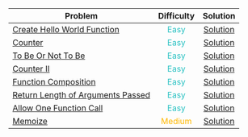 | Problem                                                                                                                                                 |                Difficulty                 |                      Solution                      |
| ------------------------------------------------------------------------------------------------------------------------------------------------------- | :---------------------------------------: | :------------------------------------------------: |
| [Create Hello World Function](https://leetcode.com/problems/create-hello-world-function/?envType=study-plan-v2&envId=30-days-of-javascript)             | <span style="color:#29C1C2"> Easy </span> |    [Solution](./create-hello-world-function.js)    |
| [Counter](https://leetcode.com/problems/counter/?envType=study-plan-v2&envId=30-days-of-javascript)                                                     | <span style="color:#29C1C2"> Easy </span> |              [Solution](./counter.js)              |
| [To Be Or Not To Be](https://leetcode.com/problems/to-be-or-not-to-be/?envType=study-plan-v2&envId=30-days-of-javascript)                               | <span style="color:#29C1C2"> Easy </span> |        [Solution](./to-be-or-not-to-be.js)         |
| [Counter II](https://leetcode.com/problems/counter-ii/?envType=study-plan-v2&envId=30-days-of-javascript)                                               | <span style="color:#29C1C2"> Easy </span> |            [Solution](./counter-II.js)             |
| [Function Composition ](https://leetcode.com/problems/function-composition/description/?envType=study-plan-v2&envId=30-days-of-javascript)              | <span style="color:#29C1C2"> Easy </span> |       [Solution](./function-composition.js)        |
| [Return Length of Arguments Passed](https://leetcode.com/problems/return-length-of-arguments-passed/?envType=study-plan-v2&envId=30-days-of-javascript) | <span style="color:#29C1C2"> Easy </span> | [Solution](./return-length-of-arguments-passed.js) |
| [Allow One Function Call ](https://leetcode.com/problems/allow-one-function-call/description/?envType=study-plan-v2&envId=30-days-of-javascript)        | <span style="color:#29C1C2"> Easy </span> |      [Solution](./allow-one-function-call.js)      |
| [ Memoize ](https://leetcode.com/problems/memoize/description/?envType=study-plan-v2&envId=30-days-of-javascript)                                       | <span style="color:#FFB800">Medium</span> |              [Solution](./memoize.js)              |
